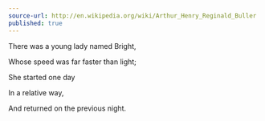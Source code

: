 ```yaml
---
source-url: http://en.wikipedia.org/wiki/Arthur_Henry_Reginald_Buller
published: true
---
```


<p>There was a young lady named Bright,</p>

<p>Whose speed was far faster than light;</p>

<p>She started one day</p>

<p>In a relative way,</p>

<p>And returned on the previous night.</p>


